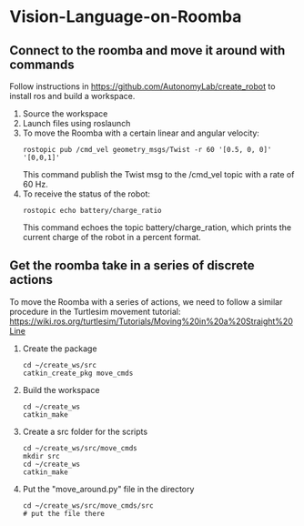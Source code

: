 # Vision-Language-on-Roomba
## Connect to the roomba and move it around with commands
Follow instructions in https://github.com/AutonomyLab/create_robot to install ros and build a workspace.
1. Source the workspace
2. Launch files using roslaunch
3. To move the Roomba with a certain linear and angular velocity:
    ```
    rostopic pub /cmd_vel geometry_msgs/Twist -r 60 '[0.5, 0, 0]' '[0,0,1]'
    ```
    This command publish the Twist msg to the /cmd_vel topic with a rate of 60 Hz.
4. To receive the status of the robot:
    ```
    rostopic echo battery/charge_ratio
    ```
    This command echoes the topic battery/charge_ration, which prints the current charge of the robot in a percent format.
    
## Get the roomba take in a series of discrete actions
To move the Roomba with a series of actions, we need to follow a similar procedure in the Turtlesim movement tutorial: https://wiki.ros.org/turtlesim/Tutorials/Moving%20in%20a%20Straight%20Line

1. Create the package
    ```
    cd ~/create_ws/src
    catkin_create_pkg move_cmds
    ```
2. Build the workspace
    ```
    cd ~/create_ws
    catkin_make
    ```
3. Create a src folder for the scripts
    ```
    cd ~/create_ws/src/move_cmds
    mkdir src
    cd ~/create_ws
    catkin_make
    ```
4. Put the "move_around.py" file in the directory
    ```
    cd ~/create_ws/src/move_cmds/src
    # put the file there
    ```
